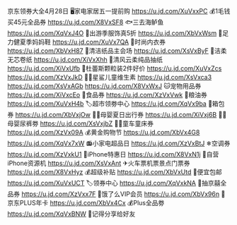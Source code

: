 京东领券大全4月28日
🖥家电家居五一提前购
https://u.jd.com/XuVxxPC
💰1毛钱买45元全品券
https://u.jd.com/X8VxSF8
🐟三去海鲈鱼
https://u.jd.com/XqVxJ4O
👚出游季服饰真5折
https://u.jd.com/XbVxWsm
👟足力健夏季妈妈鞋
https://u.jd.com/XuVx7QA
👙时尚内衣券
https://u.jd.com/XbVxH87
🧻清洁纸品主会场
https://u.jd.com/XsVxByF
🧻洁柔无芯卷纸
https://u.jd.com/XiVxXhh
🧻清风云柔纯品抽纸
https://u.jd.com/XiVxUfb
🎈杜蕾斯颗粒装2件好价
https://u.jd.com/XuVxZcs
https://u.jd.com/XzVxJkD
👶🏻星鲨儿童维生素
https://u.jd.com/XsVxca3
https://u.jd.com/XsVxAGb
https://u.jd.com/X8VxWxJ
🐱宠物用品券
https://u.jd.com/XiVxcEo
🌯食品券
https://u.jd.com/XzVxVwk
🍚粮油券
https://u.jd.com/XuVxH4b
🏷超市领劵中心
https://u.jd.com/XqVx9ba
🧳箱包券
https://u.jd.com/XbVxjOw 
👶🏻母婴夏日出行券
https://u.jd.com/XiVxj6B
👶🏻母婴尿裤劵
https://u.jd.com/XsVxjbZ
👶🏻童车童床券
https://u.jd.com/XzVx09A
💰黄金购物节
https://u.jd.com/XbVx4G8
https://u.jd.com/XqVx7xW
📻小家电超品日
https://u.jd.com/XzVxBtJ
❄空调券
https://u.jd.com/XzVxkU1
📱iPhone特惠日
https://u.jd.com/X8VxN1j 
📱自营iPhone资源机
https://u.jd.com/XsVxAnt
✈火车票机票景点门票券
https://u.jd.com/X8VxHyz
💰超级补贴
https://u.jd.com/XbVxUtd
🚚便宜包邮
https://u.jd.com/XuVxUCT
🏷领券中心
https://u.jd.com/XqVxkNA
🎲抽京囍全品券
https://u.jd.com/XzVxx7F
🛵饿了么VIP会员
https://u.jd.com/XbVx96n
👑京东PLUS年卡
https://u.jd.com/XbVx4Cx
💰Plus全品劵
https://u.jd.com/XqVxBNW
🤩记得分享给好友